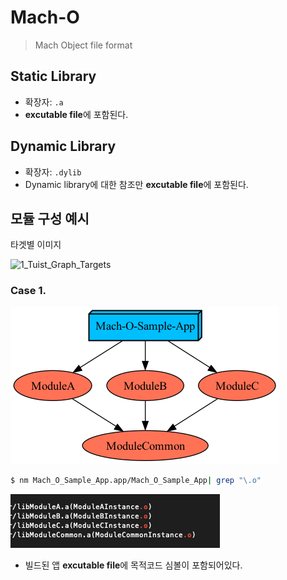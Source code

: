 # Mach-O

> Mach Object file format

## Static Library

- 확장자: `.a`
- **excutable file**에 포함된다.

## Dynamic Library

- 확장자: ``.dylib``
- Dynamic library에 대한 참조만 **excutable file**에 포함된다.

## 모듈 구성 예시

타겟별 이미지

![1_Tuist_Graph_Targets](Assets/1_Tuist_Graph_Targets.avif)

### Case 1.

 ![2_Case1](Assets/2_Case1.png)

``` sh
$ nm Mach_O_Sample_App.app/Mach_O_Sample_App| grep "\.o"
```

 ![3_Case1_nm](Assets/3_Case1_nm.png)

- 빌드된 앱 **excutable file**에 목적코드 심볼이 포함되어있다.

